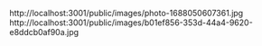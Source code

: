 http://localhost:3001/public/images/photo-1688050607361.jpg
http://localhost:3001/public/images/b01ef856-353d-44a4-9620-e8ddcb0af90a.jpg

